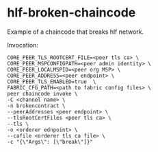 # hlf-broken-chaincode
Example of a chaincode that breaks hlf network.


Invocation:
```
CORE_PEER_TLS_ROOTCERT_FILE=<peer tls ca> \
CORE_PEER_MSPCONFIGPATH=<peer admin identity> \
CORE_PEER_LOCALMSPID=<peer org MSP> \
CORE_PEER_ADDRESS=<peer endpoint> \
CORE_PEER_TLS_ENABLED=true  \
FABRIC_CFG_PATH=<path to fabric config files> \
peer chaincode invoke \
-C <channel name> \
-n brokencontract \
--peerAddresses <peer endpoint> \
--tlsRootCertFiles <peer tls ca> \
--tls \
-o <orderer ednpoint> \
--cafile <orderer tls ca file> \
-c "{\"Args\": [\"break\"]}"
```
